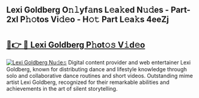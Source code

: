 ## Lexi Goldberg O𝚗𝚕yf𝚊ns L𝚎a𝚔ed N𝚞𝚍es - Part-2xI P𝚑𝚘tos Vi𝚍𝚎o - H𝚘𝚝 Part L𝚎a𝚔s 4eeZj

# <h2><a href="http://kf7d2t.oniu.top/?m=Lexi+Goldberg">🔗👉 🔴 Lexi Goldberg P𝚑ot𝚘𝚜 V𝚒d𝚎o</a></h2>

[![Lexi Goldberg Nu𝚍e𝚜](https://i.imgur.com/0qMVB7G.gif)](http://kf7d2t.oniu.top/?m=Lexi+Goldberg)
Digital content provider and web entertainer Lexi Goldberg, known for distributing dance and lifestyle knowledge through solo and collaborative dance routines and short videos. Outstanding mime artist Lexi Goldberg, recognized for their remarkable abilities and achievements in the art of silent storytelling.  
